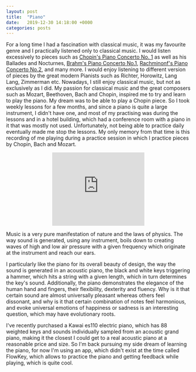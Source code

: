```yaml
---
layout: post
title:  "Piano"
date:   2019-12-30 14:18:00 +0000
categories: posts
---
```


For a long time I had a fascination with classical music, it was my favourite genre and I practically listened only to classical music. I would listen excessively to pieces such as <a href='https://www.youtube.com/watch?v=LPa7jjeKVR4' target='_blank'>Chopin's Piano Concerto No. 1</a> as well as his Ballades and Nocturnes, <a href='https://www.youtube.com/watch?v=WyUfCCYb2Eo' target='_blank'>Brahm's Piano Concerto No.1</a>, <a href='https://www.youtube.com/watch?v=CE4n35O-49c' target='_blank'>Rachminonf's Piano Concerto No.2</a>, and many more. I would enjoy listening to different version of pieces by the great modern Pianists such as Richter, Horowitz, Lang Lang, Zimmerman etc.
Nowadays, I still enjoy classical music, but not as exclusively as I did. 
My passion for classical music and the great composers such as Mozart, Beethoven, Bach and Chopin, inspired me to try and learn to play the piano. My dream was to be able to play a Chopin piece. So I took weekly lessons for a few months, and since a piano is quite a large instrument, I didn't have one, and most of my practising was during the lessons and in a hotel building, which had a conference room with a piano in it that was mostly not used. Unfortunately, not being able to practice daily eventually made me stop the lessons. 
My only memory from that time is this recording of me playing during a practice session in which I practice pieces by Chopin, Bach and Mozart.

<div style="text-align:center">
<iframe width="50%"  height="200" scrolling="no" frameborder="no" src="https://w.soundcloud.com/player/?url=https%3A//api.soundcloud.com/tracks/97537031&amp;auto_play=false&amp;hide_related=false&amp;show_comments=true&amp;show_user=true&amp;show_reposts=false&amp;visual=true"></iframe>
</div>


Music is a very pure manifestation of nature and the laws of physics. The way sound is generated, using any instrument, boils down to creating waves of high and low air pressure with a given frequency which originate at the instrument and reach our ears.

I particularly like the piano for its overall beauty of design, the way the sound is generated in an acoustic piano, the black and white keys triggering a hammer, which hits a string with a given length, which in turn determines the key's sound.
Additionally, the piano demonstrates the elegance of the human hand and fingers, their flexibility, dexterity and fluency.
Why is it that certain sound are almost universally pleasant whereas others feel dissonant, and why is it that certain combination of notes feel harmonious, and evoke universal emotions of happiness or sadness is an interesting question, which may have evolutionary roots.

I've recently purchased a Kawai es110 electric piano, which has 88 weighted keys and sounds individually sampled from an acoustic grand piano, making it the closest I could get to a real acoustic piano at a reasonable price and size. So I'm back pursuing my side dream of learning the piano, for now I'm using an app, which didn't exist at the time called FlowKey, which allows to practice the piano and getting feedback while playing, which is quite cool.





